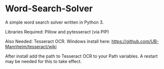 # Word-Search-Solver
A simple word search solver written in Python 3.

Libraries Required: Pillow and pytesseract (via PIP)

Also Needed: Tesseract OCR. Windows install here: https://github.com/UB-Mannheim/tesseract/wiki

After install add the path to Tesseract OCR to your Path variables. A restart may be needed for this to take effect.
